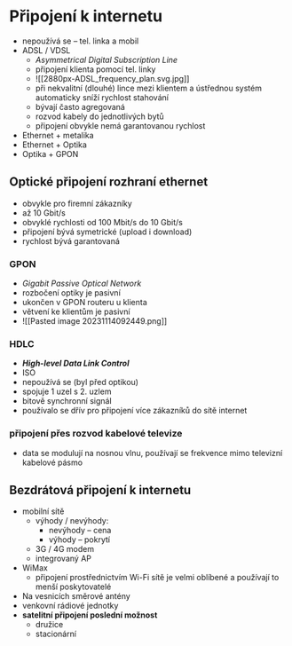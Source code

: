 # Připojení k internetu
- nepoužívá se – tel. linka a mobil
- ADSL / VDSL 
	- *Asymmetrical Digital Subscription Line*
	- připojení klienta pomocí tel. linky 
	- ![[2880px-ADSL_frequency_plan.svg.jpg]]
	- při nekvalitní (dlouhé) lince mezi klientem a ústřednou systém automaticky sníží rychlost stahování
	- bývají často agregovaná
	- rozvod kabely do jednotlivých bytů
	- připojení obvykle nemá garantovanou rychlost
- Ethernet + metalika
- Ethernet + Optika
- Optika + GPON
## Optické připojení rozhraní ethernet
- obvykle pro firemní zákazníky
- až 10 Gbit/s
- obvyklé rychlosti od 100 Mbit/s do 10 Gbit/s
- připojení bývá symetrické (upload i download)
- rychlost bývá garantovaná
### GPON
- *Gigabit Passive Optical Network*
- rozbočení optiky je pasivní
- ukončen v GPON routeru u klienta
- větvení ke klientům je pasivní
- ![[Pasted image 20231114092449.png]]
### HDLC
- ***High-level Data Link Control***
- ISO
- nepoužívá se (byl před optikou)
- spojuje 1 uzel s 2. uzlem
- bitově synchronní signál
- používalo se dřív pro připojení více zákazníků do sítě internet
### připojení přes rozvod kabelové televize
- data se modulují na nosnou vlnu, používají se frekvence mimo televizní kabelové pásmo
## Bezdrátová připojení k internetu
- mobilní sítě
	- výhody / nevýhody:
		- nevýhody – cena
		- výhody – pokrytí
	- 3G / 4G modem
	- integrovaný AP
- WiMax
	- připojení prostřednictvím Wi-Fi sítě je velmi oblíbené a používají to menší poskytovatelé
- Na vesnicích směrové antény
- venkovní rádiové jednotky
- __satelitní připojení poslední možnost__
	- družice
	- stacionární